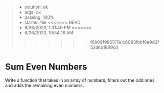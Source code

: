 <!-- BEGIN REPORT -->
> - solution: ok 
> - args: ok 
> - passing: 100% 
> - starter: file 
<<<<<<< HEAD
> - 6/26/2020, 1:01:40 PM
=======
> - 6/26/2020, 10:54:16 AM
>>>>>>> f6b09f986517e1c6083fbbf6e9d3f52deb1899cd
<!-- END REPORT -->

# Sum Even Numbers

Write a function that takes in an array of numbers, filters out the odd ones, and adds the remaining even numbers.


